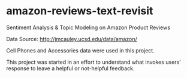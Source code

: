 # amazon-reviews-text-revisit
Sentiment Analysis &amp; Topic Modeling on Amazon Product Reviews

Data Source: http://jmcauley.ucsd.edu/data/amazon/

Cell Phones and Accessories data were used in this project.

This project was started in an effort to understand what invokes users' response to leave a helpful or not-helpful feedback.
